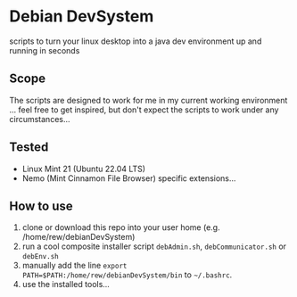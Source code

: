 # Debian DevSystem
scripts to turn your linux desktop into a java dev environment up and running in seconds

## Scope
The scripts are designed to work for me in my current working environment ... feel free to get inspired, but don't expect the scripts to work under any circumstances...

## Tested
- Linux Mint 21 (Ubuntu 22.04 LTS)
- Nemo (Mint Cinnamon File Browser) specific extensions...

## How to use
1. clone or download this repo into your user home (e.g. /home/rew/debianDevSystem)
2. run a cool composite installer script `debAdmin.sh`, `debCommunicator.sh` or `debEnv.sh`
3. manually add the line `export PATH=$PATH:/home/rew/debianDevSystem/bin` to `~/.bashrc`.
4. use the installed tools...
